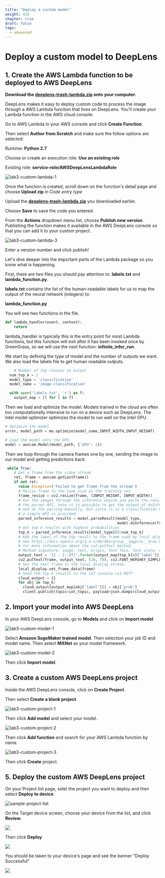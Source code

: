 ```yaml
---
title: "Deploy a custom model"
weight: 415
chapter: true
draft: false
tags:
  - advanced
---
```

# Deploy a custom model to DeepLens

## 1. Create the AWS Lambda function to be deployed to AWS DeepLens

**Download the [deeplens-trash-lambda.zip](/code/trash-sorter/deeplens-trash-lambda.zip) onto your computer.**

DeepLens makes it easy to deploy custom code to process the image through a AWS Lambda function that lives on DeepLens. You'll create your Lambda function in the AWS cloud console.

Go to AWS Lambda in your AWS console and click **Create Function**.

Then select **Author from Scratch** and make sure the follow options are selected:

Runtime: **Python 2.7**

Choose or create an execution role: **Use an existing role**

Existing role: **service-role/AWSDeepLensLambdaRole**

![lab3-custom-lambda-1](/images/500_deploy_a_custom_model/lab3-custom-lambda-1.png)

Once the function is created, scroll down on the function's detail page and choose **Upload zip** in *Code entry type*

Upload the **[deeplens-trash-lambda.zip](/code/trash-sorter/deeplens-trash-lambda.zip)** you downloaded earlier.

Choose **Save** to save the code you entered.

From the **Actions** dropdown menu list, choose **Publish new version**. Publishing the function makes it available in the AWS DeepLens console so that you can add it to your custom project.

![lab3-custom-lambda-3](/images/500_deploy_a_custom_model/lab3-custom-lambda-3.png)

Enter a version number and click publish!

Let's dive deeper into the important parts of the Lambda package so you know what is happening.

First, there are two files you should pay attention to: **labels.txt** and **lambda_function.py**.

**labels.txt** contains the list of the human-readable labels for us to map the output of the neural network (integers) to.

**lambda_function.py**

You will see two functions in the file.

```python
def lambda_handler(event, context):
	return
```

lambda_handler is typically this is the entry point for most Lambda functions, but this function will exit after it has been invoked once by GreenGrass, so we will use the next function: **infinite_infer_run**.

We start by defining the type of model and the number of outputs we want. We also load the labels file to get human readable outputs.

```python
	# Number of top classes to output
  num_top_k = 2
  model_type = 'classification'
  model_name = 'image-classification'

  with open('labels.txt', 'r') as f:
    output_map = [l for l in f]
```

Then we load and optimize the model. Models trained in the cloud are often too computationally intensive to run on a device such as DeepLens. The Intel model optimizer optimizes the model to run well on the Intel GPU.

```python
# Optimize the model
error, model_path = mo.optimize(model_name,INPUT_WIDTH,INPUT_HEIGHT)

# Load the model onto the GPU.
model = awscam.Model(model_path, {'GPU': 1})
```

Then we loop through the camera frames one by one, sending the image to our model and getting predictions back.

```python
 while True:
    # Get a frame from the video stream
    ret, frame = awscam.getLastFrame()
    if not ret:
      raise Exception('Failed to get frame from the stream')
      # Resize frame to the same size as the training set.
      frame_resize = cv2.resize(frame, (INPUT_HEIGHT, INPUT_WIDTH))
      # Run the images through the inference engine and parse the results using
      # the parser API, note it is possible to get the output of doInference
      # and do the parsing manually, but since it is a classification model,
      # a simple API is provided.
      parsed_inference_results = model.parseResult(model_type,
                                                   model.doInference(frame_resize))
      # Get top k results with highest probabilities
      top_k = parsed_inference_results[model_type][0:num_top_k]
      # Add the label of the top result to the frame used by local display.
      # See https://docs.opencv.org/3.4.1/d6/d6e/group__imgproc__draw.html
      # for more information about the cv2.putText method.
      # Method signature: image, text, origin, font face, font scale, color, and thickness
      output_text = '{} : {:.2f}'.format(output_map[top_k[0]['label']], top_k[0]['prob'])
      cv2.putText(frame, output_text, (10, 70), cv2.FONT_HERSHEY_SIMPLEX, 3, (255, 165, 20), 8)
      # Set the next frame in the local display stream.
      local_display.set_frame_data(frame)
      # Send the top k results to the IoT console via MQTT
      cloud_output = {}
      for obj in top_k:
        cloud_output[output_map[obj['label']]] = obj['prob']
        client.publish(topic=iot_topic, payload=json.dumps(cloud_output))
```




## 2. Import your model into AWS DeepLens

In your AWS DeepLens console, go to **Models** and click on **Import model**

![lab3-custom-model-1](/images/500_deploy_a_custom_model/lab3-custom-model-1.png)


Select **Amazon SageMaker trained model**. Then selection your job ID and model name. Then select **MXNet** as your model framework.

![lab3-custom-model-2](/images/500_deploy_a_custom_model/lab3-custom-model-2.png)

Then click **Import model**.



## 3. Create a custom AWS DeepLens project

Inside the AWS DeepLens console, click on **Create Project**.

Then select **Create a blank project**.

![lab3-custom-project-1](/images/500_deploy_a_custom_model/lab3-custom-project-1.png)

Then click **Add model** and select your model.

![lab3-custom-project-2](/images/500_deploy_a_custom_model/lab3-custom-project-2.png)



Then click **Add function** and search for your AWS Lambda function by name.

![lab3-custom-project-3](/images/500_deploy_a_custom_model/lab3-custom-project-3.png)

Then click **Create** project.



## 5. Deploy the custom AWS DeepLens project

On your Project list page, selet the project you want to deploy and then select **Deploy to device**.

![sample-project-list](/images/210_deploy_a_sample_project/lab1-sample-projects.png)

On the Target device screen, choose your device from the list, and click **Review.**

![](/images/210_deploy_a_sample_project/lab1-sample-deploy-1.png)

Then click **Deploy**

![](/images/210_deploy_a_sample_project/lab1-sample-deploy-2.png)

You should be taken to your device's page and see the banner "Deploy Successful"

![](/images/210_deploy_a_sample_project/lab1-sample-deploy-3.png)



